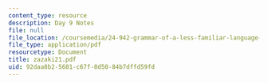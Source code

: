 ```yaml
---
content_type: resource
description: Day 9 Notes
file: null
file_location: /coursemedia/24-942-grammar-of-a-less-familiar-language-spring-2003/92daa8b25681c67f8d5084b7dffd59fd_zazaki21.pdf
file_type: application/pdf
resourcetype: Document
title: zazaki21.pdf
uid: 92daa8b2-5681-c67f-8d50-84b7dffd59fd
---
```


